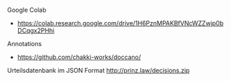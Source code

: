

Google Colab
- https://colab.research.google.com/drive/1H6PznMPAKBfVNcWZZwjp0bDCqgx2PHhi

Annotations
- https://github.com/chakki-works/doccano/

Urteilsdatenbank im JSON Format
http://prinz.law/decisions.zip

